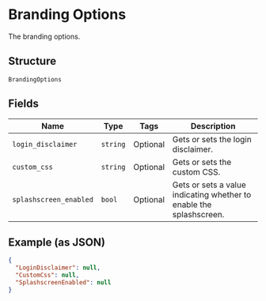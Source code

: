
# Branding Options

The branding options.

## Structure

`BrandingOptions`

## Fields

| Name | Type | Tags | Description |
|  --- | --- | --- | --- |
| `login_disclaimer` | `string` | Optional | Gets or sets the login disclaimer. |
| `custom_css` | `string` | Optional | Gets or sets the custom CSS. |
| `splashscreen_enabled` | `bool` | Optional | Gets or sets a value indicating whether to enable the splashscreen. |

## Example (as JSON)

```json
{
  "LoginDisclaimer": null,
  "CustomCss": null,
  "SplashscreenEnabled": null
}
```

